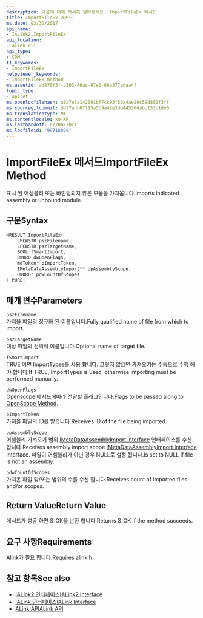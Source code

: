 ```yaml
---
description: 다음에 대해 자세히 알아보세요. ImportFileEx 메서드
title: ImportFileEx 메서드
ms.date: 03/30/2017
api_name:
- IALink2.ImportFileEx
api_location:
- alink.dll
api_type:
- COM
f1_keywords:
- ImportFileEx
helpviewer_keywords:
- ImportFileEx method
ms.assetid: ad276f3f-b303-46ac-97e0-66a377adaa4f
topic_type:
- apiref
ms.openlocfilehash: a8a7e5a142091bf7cc93f50a4ae20c59d800f3ff
ms.sourcegitcommit: ddf7edb67715a5b9a45e3dd44536dabc153c1de0
ms.translationtype: MT
ms.contentlocale: ko-KR
ms.lasthandoff: 02/06/2021
ms.locfileid: "99718020"
---
```

# <a name="importfileex-method"></a><span data-ttu-id="737c3-103">ImportFileEx 메서드</span><span class="sxs-lookup"><span data-stu-id="737c3-103">ImportFileEx Method</span></span>

<span data-ttu-id="737c3-104">표시 된 어셈블리 또는 바인딩되지 않은 모듈을 가져옵니다.</span><span class="sxs-lookup"><span data-stu-id="737c3-104">Imports indicated assembly or unbound module.</span></span>  
  
## <a name="syntax"></a><span data-ttu-id="737c3-105">구문</span><span class="sxs-lookup"><span data-stu-id="737c3-105">Syntax</span></span>  
  
```cpp  
HRESULT ImportFileEx(  
    LPCWSTR pszFilename,  
    LPCWSTR pszTargetName,  
    BOOL fSmartImport,  
    DWORD dwOpenFlags,  
    mdToken* pImportToken,  
    IMetaDataAssemblyImport** ppAssemblyScope,  
    DWORD* pdwCountOfScopes  
) PURE;  
```  
  
## <a name="parameters"></a><span data-ttu-id="737c3-106">매개 변수</span><span class="sxs-lookup"><span data-stu-id="737c3-106">Parameters</span></span>  

 `pszFilename`  
 <span data-ttu-id="737c3-107">가져올 파일의 정규화 된 이름입니다.</span><span class="sxs-lookup"><span data-stu-id="737c3-107">Fully qualified name of file from which to import.</span></span>  
  
 `pszTargetName`  
 <span data-ttu-id="737c3-108">대상 파일의 선택적 이름입니다.</span><span class="sxs-lookup"><span data-stu-id="737c3-108">Optional name of target file.</span></span>  
  
 `fSmartImport`  
 <span data-ttu-id="737c3-109">TRUE 이면 ImportTypes를 사용 합니다. 그렇지 않으면 가져오기는 수동으로 수행 해야 합니다.</span><span class="sxs-lookup"><span data-stu-id="737c3-109">If TRUE, ImportTypes is used, otherwise importing must be performed manually.</span></span>  
  
 `dwOpenFlags`  
 <span data-ttu-id="737c3-110">[Openscope 메서드에](../metadata/imetadatadispenser-openscope-method.md)따라 전달할 플래그입니다.</span><span class="sxs-lookup"><span data-stu-id="737c3-110">Flags to be passed along to [OpenScope Method](../metadata/imetadatadispenser-openscope-method.md).</span></span>  
  
 `pImportToken`  
 <span data-ttu-id="737c3-111">가져올 파일의 ID를 받습니다.</span><span class="sxs-lookup"><span data-stu-id="737c3-111">Receives ID of the file being imported.</span></span>  
  
 `ppAssemblyScope`  
 <span data-ttu-id="737c3-112">어셈블리 가져오기 범위 [IMetaDataAssemblyImport interface](../metadata/imetadataassemblyimport-interface.md) 인터페이스를 수신 합니다.</span><span class="sxs-lookup"><span data-stu-id="737c3-112">Receives assembly import scope [IMetaDataAssemblyImport Interface](../metadata/imetadataassemblyimport-interface.md) interface.</span></span> <span data-ttu-id="737c3-113">파일이 어셈블리가 아닌 경우 NULL로 설정 됩니다.</span><span class="sxs-lookup"><span data-stu-id="737c3-113">Is set to NULL if file is not an assembly.</span></span>  
  
 `pdwCountOfScopes`  
 <span data-ttu-id="737c3-114">가져온 파일 및/또는 범위의 수를 수신 합니다.</span><span class="sxs-lookup"><span data-stu-id="737c3-114">Receives count of imported files and/or scopes.</span></span>  
  
## <a name="return-value"></a><span data-ttu-id="737c3-115">Return Value</span><span class="sxs-lookup"><span data-stu-id="737c3-115">Return Value</span></span>  

 <span data-ttu-id="737c3-116">메서드가 성공 하면 S_OK을 반환 합니다.</span><span class="sxs-lookup"><span data-stu-id="737c3-116">Returns S_OK if the method succeeds.</span></span>  
  
## <a name="requirements"></a><span data-ttu-id="737c3-117">요구 사항</span><span class="sxs-lookup"><span data-stu-id="737c3-117">Requirements</span></span>  

 <span data-ttu-id="737c3-118">Alink가 필요 합니다.</span><span class="sxs-lookup"><span data-stu-id="737c3-118">Requires alink.h.</span></span>  
  
## <a name="see-also"></a><span data-ttu-id="737c3-119">참고 항목</span><span class="sxs-lookup"><span data-stu-id="737c3-119">See also</span></span>

- [<span data-ttu-id="737c3-120">IALink2 인터페이스</span><span class="sxs-lookup"><span data-stu-id="737c3-120">IALink2 Interface</span></span>](ialink2-interface.md)
- [<span data-ttu-id="737c3-121">IALink 인터페이스</span><span class="sxs-lookup"><span data-stu-id="737c3-121">IALink Interface</span></span>](ialink-interface.md)
- [<span data-ttu-id="737c3-122">ALink API</span><span class="sxs-lookup"><span data-stu-id="737c3-122">ALink API</span></span>](index.md)
